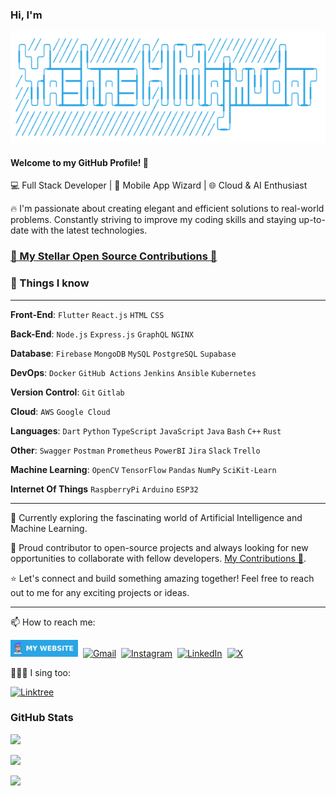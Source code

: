 <!---
yashas-hm/yashas-hm is a ✨ special ✨ repository because its `README.md` (this file) appears on your GitHub profile.
You can click the Preview link to take a look at your changes.
--->

### Hi, I'm
<img src="assets/text_name.png" alt="Yashas H Majmudar">

#### Welcome to my GitHub Profile! 🚀

💻 Full Stack Developer | 📱 Mobile App Wizard | 🌐 Cloud & AI Enthusiast 

🔥 I'm passionate about creating elegant and efficient solutions to real-world problems. Constantly striving to improve my coding skills and staying up-to-date with the latest technologies.

### [🌟 My Stellar Open Source Contributions 🚀](./contributions.md)

### 👀 Things I know

---

**Front-End**: `Flutter` `React.js` `HTML` `CSS`

**Back-End**: `Node.js` `Express.js` `GraphQL` `NGINX`

**Database**: `Firebase` `MongoDB` `MySQL` `PostgreSQL` `Supabase`

**DevOps**: `Docker` `GitHub Actions` `Jenkins` `Ansible` `Kubernetes`

**Version Control**: `Git` `Gitlab` 

**Cloud**: `AWS` `Google Cloud`

**Languages**: `Dart` `Python` `TypeScript` `JavaScript` `Java` `Bash` `C++` `Rust`

**Other**: `Swagger` `Postman` `Prometheus` `PowerBI` `Jira` `Slack` `Trello`

**Machine Learning**: `OpenCV` `TensorFlow` `Pandas` `NumPy` `SciKit-Learn`

**Internet Of Things** `RaspberryPi` `Arduino` `ESP32`

---

🌱 Currently exploring the fascinating world of Artificial Intelligence and Machine Learning.

🚀 Proud contributor to open-source projects and always looking for new opportunities to collaborate with fellow developers. [My Contributions 🎉](https://github.com/yashas-hm-contributions).

⭐️ Let's connect and build something amazing together! Feel free to reach out to me for any exciting projects or ideas.

---

📫 How to reach me:

[<img src="./assets/website_badge.png" height=27 alt="Website">](https://yashashm.dev)&nbsp;
[![Gmail](https://img.shields.io/badge/Gmail-D14836?style=for-the-badge&logo=gmail&logoColor=white)](mailto:yashashm.dev@gmail.com)&nbsp;
[![Instagram](https://img.shields.io/badge/Instagram-%23E4405F.svg?style=for-the-badge&logo=Instagram&logoColor=white)](https://www.instagram.com/yashas_hm)&nbsp;
[![LinkedIn](https://img.shields.io/badge/linkedin-%230077B5.svg?style=for-the-badge&logo=linkedin&logoColor=white)](https://www.linkedin.com/in/yashashm)&nbsp;
[![X](https://img.shields.io/badge/X-%23000000.svg?style=for-the-badge&logo=X&logoColor=white)](https://twitter.com/YashasMajmudar)

🎤😶‍🌫 I sing too:

[![Linktree](https://img.shields.io/badge/linktree-1de9b6?style=for-the-badge&logo=linktree&logoColor=white)](https://linktr.ee/yashashm)

### GitHub Stats

![](https://github-readme-stats.vercel.app/api/top-langs/?username=yashas-hm&theme=onedark&hide_border=false&include_all_commits=true&count_private=true&layout=compact&size_weight=1&count_weight=0.5)

![](https://github-profile-trophy.vercel.app/?username=yashas-hm&theme=onedark&no-frame=false&no-bg=true&margin-w=10&margin-h=10&column=5)

![](https://github-readme-streak-stats.herokuapp.com/?user=yashas-hm&theme=onedark&hide_border=false)
